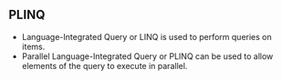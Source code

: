 ## PLINQ

- Language-Integrated Query or LINQ is used to perform queries on items.
- Parallel Language-Integrated Query or PLINQ can be used to allow elements of the query to execute in parallel.

